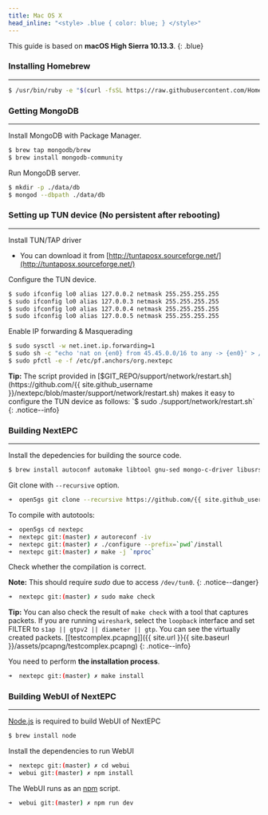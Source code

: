 ```yaml
---
title: Mac OS X
head_inline: "<style> .blue { color: blue; } </style>"
---
```


This guide is based on **macOS High Sierra 10.13.3**.
{: .blue}

### Installing Homebrew
---

```bash
$ /usr/bin/ruby -e "$(curl -fsSL https://raw.githubusercontent.com/Homebrew/install/master/install)"
```

### Getting MongoDB
---

Install MongoDB with Package Manager.
```bash
$ brew tap mongodb/brew
$ brew install mongodb-community
```

Run MongoDB server.
```bash
$ mkdir -p ./data/db
$ mongod --dbpath ./data/db
```

### Setting up TUN device (No persistent after rebooting)
---

Install TUN/TAP driver
- You can download it from [http://tuntaposx.sourceforge.net/](http://tuntaposx.sourceforge.net/)

Configure the TUN device.
```bash
$ sudo ifconfig lo0 alias 127.0.0.2 netmask 255.255.255.255
$ sudo ifconfig lo0 alias 127.0.0.3 netmask 255.255.255.255
$ sudo ifconfig lo0 alias 127.0.0.4 netmask 255.255.255.255
$ sudo ifconfig lo0 alias 127.0.0.5 netmask 255.255.255.255
```

Enable IP forwarding & Masquerading
```bash
$ sudo sysctl -w net.inet.ip.forwarding=1
$ sudo sh -c "echo 'nat on {en0} from 45.45.0.0/16 to any -> {en0}' > /etc/pf.anchors/org.nextepc"
$ sudo pfctl -e -f /etc/pf.anchors/org.nextepc
```

**Tip:** The script provided in [$GIT_REPO/support/network/restart.sh](https://github.com/{{ site.github_username }}/nextepc/blob/master/support/network/restart.sh) makes it easy to configure the TUN device as follows:  
`$ sudo ./support/network/restart.sh`
{: .notice--info}

### Building NextEPC
---

Install the depedencies for building the source code.
```bash
$ brew install autoconf automake libtool gnu-sed mongo-c-driver libusrsctp gnutls libgcrypt libidn libyaml pkg-config
```

Git clone with `--recursive` option.

```bash
➜  open5gs git clone --recursive https://github.com/{{ site.github_username }}/nextepc
```

To compile with autotools:

```bash
➜  open5gs cd nextepc
➜  nextepc git:(master) ✗ autoreconf -iv
➜  nextepc git:(master) ✗ ./configure --prefix=`pwd`/install
➜  nextepc git:(master) ✗ make -j `nproc`
```

Check whether the compilation is correct.

**Note:** This should require *sudo* due to access `/dev/tun0`.
{: .notice--danger}
```bash
➜  nextepc git:(master) ✗ sudo make check
```

**Tip:** You can also check the result of `make check` with a tool that captures packets. If you are running `wireshark`, select the `loopback` interface and set FILTER to `s1ap || gtpv2 || diameter || gtp`.  You can see the virtually created packets. [[testcomplex.pcapng]]({{ site.url }}{{ site.baseurl }}/assets/pcapng/testcomplex.pcapng)
{: .notice--info}

You need to perform **the installation process**.
```bash
➜  nextepc git:(master) ✗ make install
```

### Building WebUI of NextEPC
---

[Node.js](https://nodejs.org/) is required to build WebUI of NextEPC

```bash
$ brew install node
```

Install the dependencies to run WebUI

```bash
➜  nextepc git:(master) ✗ cd webui
➜  webui git:(master) ✗ npm install
```

The WebUI runs as an [npm](https://www.npmjs.com/) script.

```bash
➜  webui git:(master) ✗ npm run dev
```

